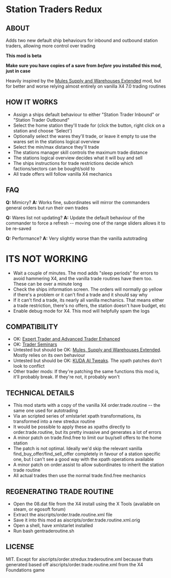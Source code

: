 # Station Traders Redux

## ABOUT

Adds two new default ship behaviours for inbound and outbound station traders, allowing more control over trading

**This mod is beta**

**Make sure you have copies of a save from *before* you installed this mod, just in case**

Heavily inspired by the [Mules Supply and Warehouses Extended](https://www.nexusmods.com/x4foundations/mods/416) mod, but for better and worse relying almost entirely on vanilla X4 7.0 trading routines

## HOW IT WORKS

* Assign a ships default behaviour to either "Station Trader Inbound" or "Station Trader Outbound"
* Select the home station they'll trade for (click the button, right click on a station and choose 'Select')
* Optionally select the wares they'll trade, or leave it empty to use the wares set in the stations logical overview
* Select the min/max distance they'll trade
* The stations manager skill controls the maximum trade distance
* The stations logical overview decides what it will buy and sell
* The ships instructions for trade restrictions decide which factions/sectors can be bought/sold to
* All trade offers will follow vanilla X4 mechanics

## FAQ

**Q:** Mimicry?
**A:** Works fine, subordinates will mirror the commanders general orders but run their own trades

**Q:** Wares list not updating?
**A:** Update the default behaviour of the commander to force a refresh -- moving one of the range sliders allows it to be re-saved

**Q:** Performance?
**A:** Very slightly worse than the vanilla autotrading

# ITS NOT WORKING

* Wait a couple of minutes.  The mod adds "sleep periods" for errors to avoid hammering X4, and the vanilla trade routines have them too.  These can be over a minute long
* Check the ships information screen.  The orders will normally go yellow if there's a problem or it can't find a trade and it should say why
* If it can't find a trade, its nearly all vanilla mechanics.  That means either a trade restriction, there's no offers, the station doesn't have budget, etc
* Enable debug mode for X4.  This mod will helpfully spam the logs

## COMPATIBILITY

* OK: [Expert Trader and Advanced Trader Enhanced](https://www.nexusmods.com/x4foundations/mods/1235)
* OK: [Trader Seminars](https://www.nexusmods.com/x4foundations/mods/769)
* Untested but should be OK: [Mules, Supply and Warehouses Extended](https://www.nexusmods.com/x4foundations/mods/416).  Mostly relies on its own behaviour
* Untested but should be OK: [KUDA AI Tweaks](https://www.nexusmods.com/x4foundations/mods/839).  The xpath patches don't look to conflict
* Other trader mods: If they're patching the same functions this mod is, it'll probably break.  If they're not, it probably won't

## TECHNICAL DETAILS

* This mod starts with a copy of the vanilla X4 order.trade.routine -- the same one used for autotrading
* Via an scripted series of xmlstarlet xpath transformations, its transformed into a new stredux routine
* It would be possible to apply these as xpaths directly to order.trade.routine, but its pretty invasive and generates a lot of errors
* A minor patch on trade.find.free to limit our buy/sell offers to the home station
* The patch is not optimal.  Ideally we'd skip the relevant vanilla find_buy_offer/find_sell_offer completely in favour of a station specific one, but I can't see a good way with the xpath operations available
* A minor patch on order.assist to allow subordinates to inherit the station trade routine
* All actual trades then use the normal trade.find.free mechanics

## REGENERATING TRADE ROUTINE

* Open the 08.dat file from the X4 install using the X Tools (available on steam, or egosoft forum)
* Extract the aiscripts/order.trade.routine.xml file
* Save it into this mod as aiscripts/order.trade.routine.xml.orig
* Open a shell, have xmlstarlet installed
* Run bash gentraderoutine.sh

## LICENSE

MIT.  Except for aiscripts/order.stredux.traderoutine.xml because thats generated based off aiscripts/order.trade.routine.xml from the X4 Foundations game